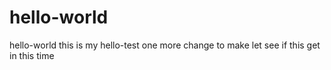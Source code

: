 # hello-world
hello-world
this is my hello-test
one more change to make let see if this get in this time 
